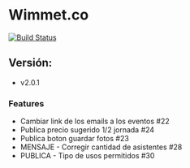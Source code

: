 # Wimmet.co

[![Build Status](https://travis-ci.com/rojasa19/wimet.svg?token=BjDRXithoZT25uYjeTFc&branch=develop)](https://travis-ci.com/rojasa19/wimet)

## Versión: 
- v2.0.1

### Features
- Cambiar link de los emails a los eventos #22
- Publica precio sugerido 1/2 jornada #24
- Publica boton guardar fotos #23
- MENSAJE - Corregir cantidad de asistentes #28
- PUBLICA - Tipo de usos permitidos #30